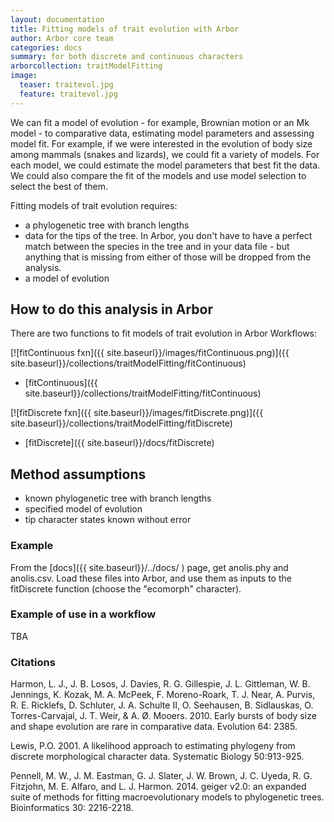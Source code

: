 ```yaml
---
layout: documentation
title: Fitting models of trait evolution with Arbor
author: Arbor core team
categories: docs
summary: for both discrete and continuous characters
arborcollection: traitModelFitting
image:
  teaser: traitevol.jpg
  feature: traitevol.jpg
---
```


We can fit a model of evolution - for example, Brownian motion or an Mk model - to comparative data, estimating model parameters and assessing model fit. For example, if we were interested in the evolution of body size among mammals (snakes and lizards), we could fit a variety of models. For each model, we could estimate the model parameters that best fit the data. We could also compare the fit of the models and use model selection to select the best of them.


Fitting models of trait evolution requires:

- a phylogenetic tree with branch lengths
- data for the tips of the tree. In Arbor, you don't have to have a perfect match between the species in the tree and in your data file - but anything that is missing from either of those will be dropped from the analysis.
- a model of evolution

## How to do this analysis in Arbor

There are two functions to fit models of trait evolution in Arbor Workflows:

[![fitContinuous fxn]({{ site.baseurl}}/images/fitContinuous.png)]({{ site.baseurl}}/collections/traitModelFitting/fitContinuous)

- [fitContinuous]({{ site.baseurl}}/collections/traitModelFitting/fitContinuous)

[![fitDiscrete fxn]({{ site.baseurl}}/images/fitDiscrete.png)]({{ site.baseurl}}/collections/traitModelFitting/fitDiscrete)

- [fitDiscrete]({{ site.baseurl}}/docs/fitDiscrete)

## Method assumptions

- known phylogenetic tree with branch lengths
- specified model of evolution
- tip character states known without error

### Example

From the [docs]({{ site.baseurl}}/../docs/ ) page, get anolis.phy and anolis.csv.
Load these files into Arbor, and use them as inputs to the fitDiscrete function (choose the "ecomorph" character).

### Example of use in a workflow

TBA

### Citations

Harmon, L. J., J. B. Losos, J. Davies, R. G. Gillespie, J. L. Gittleman, W. B. Jennings, K. Kozak, M. A. McPeek, F. Moreno-Roark, T. J. Near, A. Purvis, R. E. Ricklefs, D. Schluter, J. A. Schulte II, O. Seehausen, B. Sidlauskas, O. Torres-Carvajal, J. T. Weir, & A. Ø. Mooers. 2010. Early bursts of body size and shape evolution are rare in comparative data. Evolution 64: 2385.

Lewis, P.O. 2001. A likelihood approach to estimating phylogeny from discrete morphological character data. Systematic Biology 50:913-925.

Pennell, M. W., J. M. Eastman, G. J. Slater, J. W. Brown, J. C. Uyeda, R. G. Fitzjohn, M. E. Alfaro, and L. J. Harmon. 2014. geiger v2.0: an expanded suite of methods for fitting macroevolutionary models to phylogenetic trees. Bioinformatics 30: 2216-2218.
